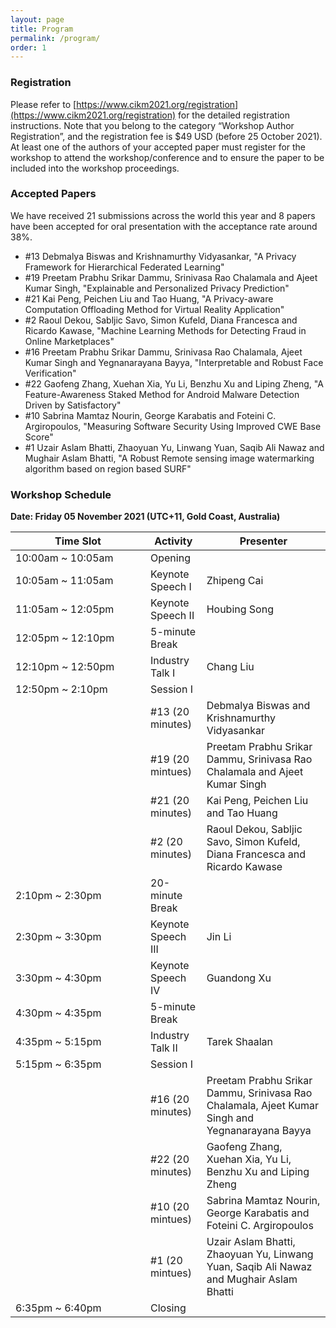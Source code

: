```yaml
---
layout: page
title: Program
permalink: /program/
order: 1
---
```


### **Registration**
Please refer to [https://www.cikm2021.org/registration](https://www.cikm2021.org/registration) for the detailed registration instructions. Note that you belong to the category “Workshop Author Registration”, and the registration fee is $49 USD (before 25 October 2021). At least one of the authors of your accepted paper must register for the workshop to attend the workshop/conference and to ensure the paper to be included into the workshop proceedings.

### **Accepted Papers**
We have received 21 submissions across the world this year and 8 papers have been accepted for oral presentation with the acceptance rate around 38%.

- #13 Debmalya Biswas and Krishnamurthy Vidyasankar, "A Privacy Framework for Hierarchical Federated Learning"
- #19 Preetam Prabhu Srikar Dammu, Srinivasa Rao Chalamala and Ajeet Kumar Singh, "Explainable and Personalized Privacy Prediction"
- #21 Kai Peng, Peichen Liu and Tao Huang, "A Privacy-aware Computation Offloading Method for Virtual Reality Application"
- #2 Raoul Dekou, Sabljic Savo, Simon Kufeld, Diana Francesca and Ricardo Kawase, "Machine Learning Methods for Detecting Fraud in Online Marketplaces"
- #16 Preetam Prabhu Srikar Dammu, Srinivasa Rao Chalamala, Ajeet Kumar Singh and Yegnanarayana Bayya, "Interpretable and Robust Face Verification"
- #22 Gaofeng Zhang, Xuehan Xia, Yu Li, Benzhu Xu and Liping Zheng, "A Feature-Awareness Staked Method for Android Malware Detection Driven by Satisfactory"
- #10 Sabrina Mamtaz Nourin, George Karabatis and Foteini C. Argiropoulos, "Measuring Software Security Using Improved CWE Base Score"
- #1 Uzair Aslam Bhatti, Zhaoyuan Yu, Linwang Yuan, Saqib Ali Nawaz and Mughair Aslam Bhatti, "A Robust Remote sensing image watermarking algorithm based on region based SURF"

### **Workshop Schedule**
**Date: Friday 05 November 2021 (UTC+11, Gold Coast, Australia)**

| <div style="width:200px"> Time Slot </div>    |      Activity      |  Presenter   |
|-------------------|--------------------|--------------|
| 10:00am ~ 10:05am |       Opening      |              |
| 10:05am ~ 11:05am |   Keynote Speech I | Zhipeng Cai  |
| 11:05am ~ 12:05pm |  Keynote Speech II | Houbing Song |
| 12:05pm ~ 12:10pm |   5-minute Break   |              |
| 12:10pm ~ 12:50pm |   Industry Talk I  |  Chang Liu   |
| 12:50pm ~  2:10pm |      Session I     |              |
|                   |  #13 (20 minutes)  | Debmalya Biswas and Krishnamurthy Vidyasankar |
|                   |   #19 (20 mintues) | Preetam Prabhu Srikar Dammu, Srinivasa Rao Chalamala and Ajeet Kumar Singh |
|                   |   #21 (20 minutes) | Kai Peng, Peichen Liu and Tao Huang |
|                   |   #2 (20 minutes)  | Raoul Dekou, Sabljic Savo, Simon Kufeld, Diana Francesca and Ricardo Kawase |
|  2:10pm ~  2:30pm |   20-minute Break  |              |
|  2:30pm ~  3:30pm | Keynote Speech III |    Jin Li    |
|  3:30pm ~  4:30pm | Keynote Speech IV  |  Guandong Xu |
|  4:30pm ~  4:35pm |  5-minute  Break   |              |
|  4:35pm ~  5:15pm |  Industry Talk II  | Tarek Shaalan|
|  5:15pm ~  6:35pm |     Session I      |              |
|                   |   #16 (20 minutes) | Preetam Prabhu Srikar Dammu, Srinivasa Rao Chalamala, Ajeet Kumar Singh and Yegnanarayana Bayya |
|                   |   #22 (20 minutes) | Gaofeng Zhang, Xuehan Xia, Yu Li, Benzhu Xu and Liping Zheng |
|                   |   #10 (20 mintues) | Sabrina Mamtaz Nourin, George Karabatis and Foteini C. Argiropoulos |
|                   |   #1 (20 mintues)  | Uzair Aslam Bhatti, Zhaoyuan Yu, Linwang Yuan, Saqib Ali Nawaz and Mughair Aslam Bhatti |
|  6:35pm ~  6:40pm |       Closing      |              |
